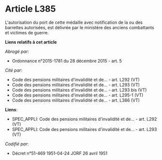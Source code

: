 # Article L385

L'autorisation du port de cette médaille avec notification de la ou des barrettes autorisées, est délivrée par le ministère
des anciens combattants et victimes de guerre.

**Liens relatifs à cet article**

_Abrogé par_:

  - Ordonnance n°2015-1781 du 28 décembre 2015 - art. 5

_Cité par_:

  - Code des pensions militaires d'invalidité et de... - art. L292 (VT)
  - Code des pensions militaires d'invalidité et de... - art. L293 (VT)
  - Code des pensions militaires d'invalidité et de... - art. L293 bis (VT)
  - Code des pensions militaires d'invalidité et de... - art. L295-1 (VT)
  - Code des pensions militaires d'invalidité et de... - art. L386 (VT)

**Liens**:

  - SPEC_APPLI: Code des pensions militaires d'invalidité et de... - art. L292 (VT)
  - SPEC_APPLI: Code des pensions militaires d'invalidité et de... - art. L293 (VT)

_Codifié par_:

  - Décret n°51-469 1951-04-24 JORF 26 avril 1951
